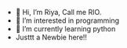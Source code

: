 - 👋 Hi, I’m Riya, Call me RIO.
- 👀 I’m interested in programming
- 🌱 I’m currently learning python
-   Justtt a Newbie here!! 

<!---
riyamishra1999/riyamishra1999 is a ✨ special ✨ repository because its `README.md` (this file) appears on your GitHub profile.
You can click the Preview link to take a look at your changes.
--->

